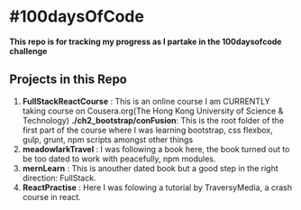 # #100daysOfCode
**This repo is for tracking my progress as I partake in the 100daysofcode challenge**
## Projects in this Repo
1. **FullStackReactCourse** : This is an online course I am CURRENTLY taking course on Cousera.org(The Hong Kong University of Science & Technology)
    **./ch2_bootstrap/conFusion**: This is the root folder of the first part of the course where I was learning bootstrap, css flexbox, gulp, grunt, npm scripts amongst other things
2. **meadowlarkTravel** : I was following a book here, the book turned out to be too dated to work with peacefully, npm modules.
3. **mernLearn** : This is anouther dated book but a good step in the right direction: FullStack.
4. **ReactPractise** : Here I was folowing a tutorial by TraversyMedia, a crash course in react.